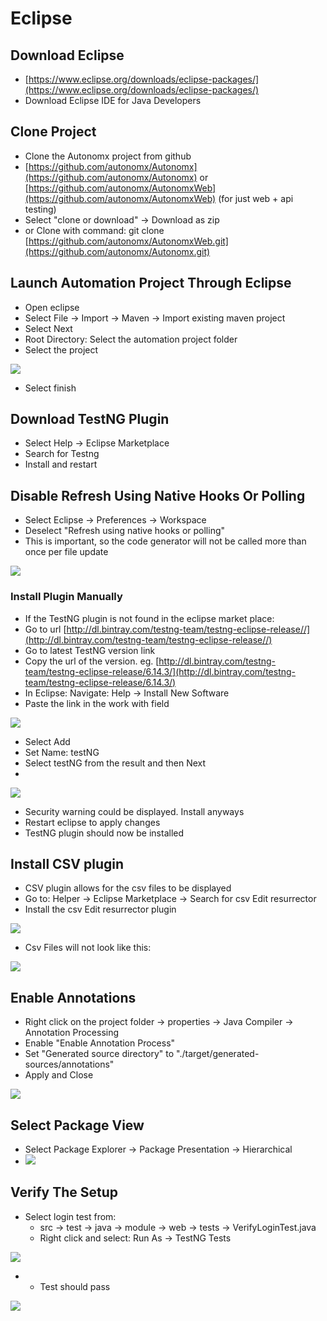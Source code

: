 # Eclipse

## Download Eclipse

* [https://www.eclipse.org/downloads/eclipse-packages/](https://www.eclipse.org/downloads/eclipse-packages/)
* Download Eclipse IDE for Java Developers

## Clone Project

* Clone the Autonomx project from github
* [https://github.com/autonomx/Autonomx](https://github.com/autonomx/Autonomx) or [https://github.com/autonomx/AutonomxWeb](https://github.com/autonomx/AutonomxWeb) \(for just web + api testing\)
* Select "clone or download" -&gt; Download as zip
* or Clone with command: git clone [https://github.com/autonomx/AutonomxWeb.git](https://github.com/autonomx/Autonomx.git)

## Launch Automation Project Through Eclipse

* Open eclipse
* Select File → Import → Maven → Import existing maven project
* Select Next
* Root Directory: Select the automation project folder
* Select the project

![](../../.gitbook/assets/image%20%2843%29.png)

* Select finish

## Download TestNG Plugin

* Select Help -&gt; Eclipse Marketplace
* Search for Testng
* Install and restart

## Disable Refresh Using Native Hooks Or Polling

* Select Eclipse -&gt; Preferences -&gt; Workspace
* Deselect "Refresh using native hooks or polling"
* This is important, so the code generator will not be called more than once per file update

![](../../.gitbook/assets/image%20%2817%29.png)

### Install Plugin Manually

* If the TestNG plugin is not found in the eclipse market place:
* Go to url [http://dl.bintray.com/testng-team/testng-eclipse-release//](http://dl.bintray.com/testng-team/testng-eclipse-release//)
* Go to latest TestNG version link
* Copy the url of the version. eg. [http://dl.bintray.com/testng-team/testng-eclipse-release/6.14.3/](http://dl.bintray.com/testng-team/testng-eclipse-release/6.14.3/)
* In Eclipse: Navigate: Help -&gt; Install New Software
* Paste the link in the work with field

![](../../.gitbook/assets/image%20%281%29.png)

* Select Add
* Set Name: testNG
* Select testNG from the result and then Next
* 
![](../../.gitbook/assets/image%20%2821%29.png)

* Security warning could be displayed. Install anyways
* Restart eclipse to apply changes
* TestNG plugin should now be installed



## Install CSV plugin

* CSV plugin allows for the csv files to be displayed 
* Go to: Helper -&gt; Eclipse Marketplace -&gt; Search for csv Edit resurrector
* Install the csv Edit resurrector plugin

![](../../.gitbook/assets/image%20%2834%29.png)

* Csv Files will not look like this:

![](../../.gitbook/assets/image%20%287%29.png)

## Enable Annotations

* Right click on the project folder -&gt; properties -&gt; Java Compiler -&gt; Annotation Processing
* Enable "Enable Annotation Process"
* Set "Generated source directory" to "./target/generated-sources/annotations"
* Apply and Close

![](../../.gitbook/assets/image%20%2828%29.png)

## Select Package View

* Select Package Explorer → Package Presentation → Hierarchical
* ![](../../.gitbook/assets/image%20%2836%29.png)

## Verify The Setup

* Select login test from:
  * src → test → java → module -&gt; web -&gt; tests → VerifyLoginTest.java
  * Right click and select: Run As → TestNG Tests

![](../../.gitbook/assets/image%20%2822%29.png)

* * Test should pass

![](../../.gitbook/assets/image%20%2814%29.png)

